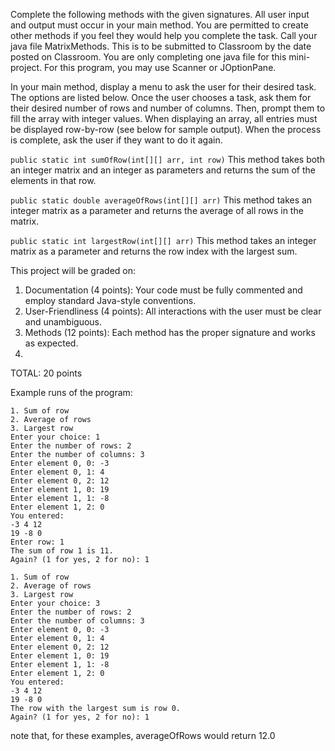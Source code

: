 Complete the following methods with the given signatures. All user input and output must occur in your main method. You are permitted to create other methods if you feel they would help you complete the task. Call your java file MatrixMethods. This is to be submitted to Classroom by the date posted on Classroom. You are only completing one java file for this mini-project. For this program, you may use Scanner or JOptionPane.

In your main method, display a menu to ask the user for their desired task. The options are listed below. Once the user chooses a task, ask them for their desired number of rows and number of columns. Then, prompt them to fill the array with integer values. When displaying an array, all entries must be displayed row-by-row (see below for sample output). When the process is complete, ask the user if they want to do it again.

```public static int sumOfRow(int[][] arr, int row)```
This method takes both an integer matrix and an integer as parameters and returns the sum of the
elements in that row.

```public static double averageOfRows(int[][] arr)```
This method takes an integer matrix as a parameter and returns the average of all rows in the matrix.

```public static int largestRow(int[][] arr)```
This method takes an integer matrix as a parameter and returns the row index with the largest sum.


This project will be graded on:
1. Documentation (4 points): Your code must be fully commented and employ standard Java-style
conventions.
2. User-Friendliness (4 points): All interactions with the user must be clear and unambiguous.
3. Methods (12 points): Each method has the proper signature and works as expected.
4. 
TOTAL: 20 points

Example runs of the program:
```
1. Sum of row
2. Average of rows
3. Largest row
Enter your choice: 1
Enter the number of rows: 2
Enter the number of columns: 3
Enter element 0, 0: -3
Enter element 0, 1: 4
Enter element 0, 2: 12
Enter element 1, 0: 19
Enter element 1, 1: -8
Enter element 1, 2: 0
You entered:
-3 4 12
19 -8 0
Enter row: 1
The sum of row 1 is 11.
Again? (1 for yes, 2 for no): 1

1. Sum of row
2. Average of rows
3. Largest row
Enter your choice: 3
Enter the number of rows: 2
Enter the number of columns: 3
Enter element 0, 0: -3
Enter element 0, 1: 4
Enter element 0, 2: 12
Enter element 1, 0: 19
Enter element 1, 1: -8
Enter element 1, 2: 0
You entered:
-3 4 12
19 -8 0
The row with the largest sum is row 0.
Again? (1 for yes, 2 for no): 1
```

note that, for these examples, averageOfRows would return 12.0
